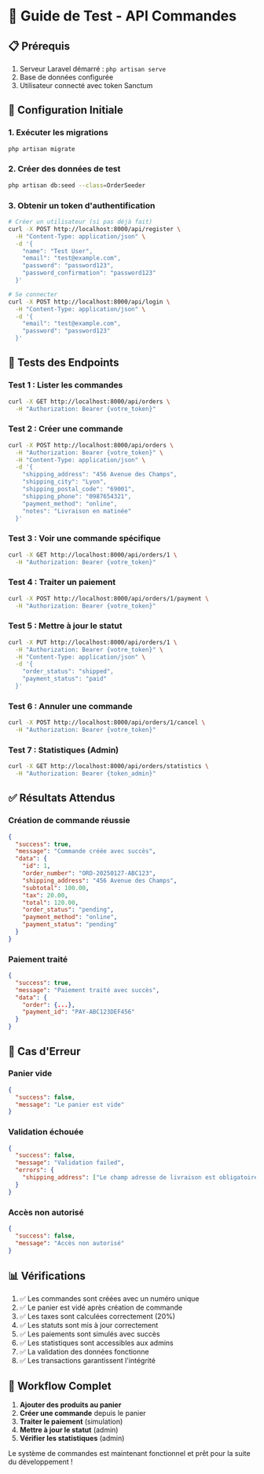 # 🧪 Guide de Test - API Commandes

## 📋 Prérequis

1. Serveur Laravel démarré : `php artisan serve`
2. Base de données configurée
3. Utilisateur connecté avec token Sanctum

## 🔧 Configuration Initiale

### 1. Exécuter les migrations
```bash
php artisan migrate
```

### 2. Créer des données de test
```bash
php artisan db:seed --class=OrderSeeder
```

### 3. Obtenir un token d'authentification
```bash
# Créer un utilisateur (si pas déjà fait)
curl -X POST http://localhost:8000/api/register \
  -H "Content-Type: application/json" \
  -d '{
    "name": "Test User",
    "email": "test@example.com",
    "password": "password123",
    "password_confirmation": "password123"
  }'

# Se connecter
curl -X POST http://localhost:8000/api/login \
  -H "Content-Type: application/json" \
  -d '{
    "email": "test@example.com",
    "password": "password123"
  }'
```

## 🧪 Tests des Endpoints

### Test 1 : Lister les commandes
```bash
curl -X GET http://localhost:8000/api/orders \
  -H "Authorization: Bearer {votre_token}"
```

### Test 2 : Créer une commande
```bash
curl -X POST http://localhost:8000/api/orders \
  -H "Authorization: Bearer {votre_token}" \
  -H "Content-Type: application/json" \
  -d '{
    "shipping_address": "456 Avenue des Champs",
    "shipping_city": "Lyon",
    "shipping_postal_code": "69001",
    "shipping_phone": "0987654321",
    "payment_method": "online",
    "notes": "Livraison en matinée"
  }'
```

### Test 3 : Voir une commande spécifique
```bash
curl -X GET http://localhost:8000/api/orders/1 \
  -H "Authorization: Bearer {votre_token}"
```

### Test 4 : Traiter un paiement
```bash
curl -X POST http://localhost:8000/api/orders/1/payment \
  -H "Authorization: Bearer {votre_token}"
```

### Test 5 : Mettre à jour le statut
```bash
curl -X PUT http://localhost:8000/api/orders/1 \
  -H "Authorization: Bearer {votre_token}" \
  -H "Content-Type: application/json" \
  -d '{
    "order_status": "shipped",
    "payment_status": "paid"
  }'
```

### Test 6 : Annuler une commande
```bash
curl -X POST http://localhost:8000/api/orders/1/cancel \
  -H "Authorization: Bearer {votre_token}"
```

### Test 7 : Statistiques (Admin)
```bash
curl -X GET http://localhost:8000/api/orders/statistics \
  -H "Authorization: Bearer {token_admin}"
```

## ✅ Résultats Attendus

### Création de commande réussie
```json
{
  "success": true,
  "message": "Commande créée avec succès",
  "data": {
    "id": 1,
    "order_number": "ORD-20250127-ABC123",
    "shipping_address": "456 Avenue des Champs",
    "subtotal": 100.00,
    "tax": 20.00,
    "total": 120.00,
    "order_status": "pending",
    "payment_method": "online",
    "payment_status": "pending"
  }
}
```

### Paiement traité
```json
{
  "success": true,
  "message": "Paiement traité avec succès",
  "data": {
    "order": {...},
    "payment_id": "PAY-ABC123DEF456"
  }
}
```

## 🚨 Cas d'Erreur

### Panier vide
```json
{
  "success": false,
  "message": "Le panier est vide"
}
```

### Validation échouée
```json
{
  "success": false,
  "message": "Validation failed",
  "errors": {
    "shipping_address": ["Le champ adresse de livraison est obligatoire."]
  }
}
```

### Accès non autorisé
```json
{
  "success": false,
  "message": "Accès non autorisé"
}
```

## 📊 Vérifications

1. ✅ Les commandes sont créées avec un numéro unique
2. ✅ Le panier est vidé après création de commande
3. ✅ Les taxes sont calculées correctement (20%)
4. ✅ Les statuts sont mis à jour correctement
5. ✅ Les paiements sont simulés avec succès
6. ✅ Les statistiques sont accessibles aux admins
7. ✅ La validation des données fonctionne
8. ✅ Les transactions garantissent l'intégrité

## 🔄 Workflow Complet

1. **Ajouter des produits au panier**
2. **Créer une commande** depuis le panier
3. **Traiter le paiement** (simulation)
4. **Mettre à jour le statut** (admin)
5. **Vérifier les statistiques** (admin)

Le système de commandes est maintenant fonctionnel et prêt pour la suite du développement ! 